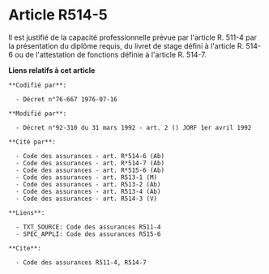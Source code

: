 # Article R514-5

Il est justifié de la capacité professionnelle prévue par l'article R. 511-4 par la présentation du diplôme requis, du livret
de stage défini à l'article R. 514-6 ou de l'attestation de fonctions définie à l'article R. 514-7.

**Liens relatifs à cet article**

	**Codifié par**:

	  - Décret n°76-667 1976-07-16

	**Modifié par**:

	  - Décret n°92-310 du 31 mars 1992 - art. 2 () JORF 1er avril 1992

	**Cité par**:

	  - Code des assurances - art. R*514-6 (Ab)
	  - Code des assurances - art. R*514-7 (Ab)
	  - Code des assurances - art. R*515-6 (Ab)
	  - Code des assurances - art. R513-1 (M)
	  - Code des assurances - art. R513-2 (Ab)
	  - Code des assurances - art. R513-4 (Ab)
	  - Code des assurances - art. R514-3 (V)

	**Liens**:

	  - TXT_SOURCE: Code des assurances R511-4
	  - SPEC_APPLI: Code des assurances R515-6

	**Cite**:

	  - Code des assurances R511-4, R514-7
